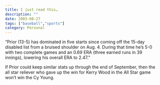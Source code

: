 ```yaml
---
title: I just read this…
description: ""
date: 2003-08-27
tags: ["baseball","sports"]
category: Personal
---
```


“Prior (13-5) has dominated in five starts since coming off the 15-day disabled list from a bruised shoulder on Aug. 4. During that time he’s 5-0 with two complete games and an 0.69 ERA (three earned runs in 39 innings), lowering his overall ERA to 2.47.”

If Prior could keep similar stats up through the end of September, then the all star reliever who gave up the win for Kerry Wood in the All Star game won’t win the Cy Young.